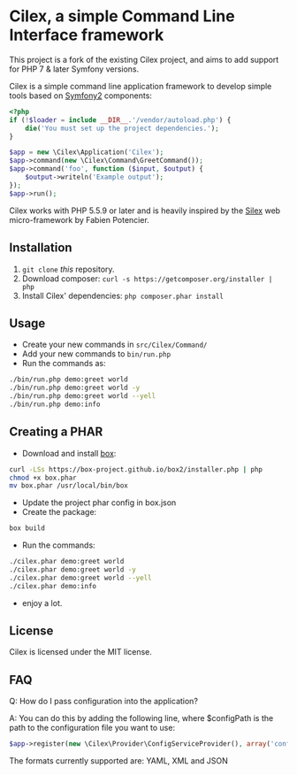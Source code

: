 Cilex, a simple Command Line Interface framework
================================================
This project is a fork of the existing Cilex project, and aims to add support for PHP 7 & later Symfony versions.

Cilex is a simple command line application framework to develop simple tools
based on [Symfony2][1] components:

```php
<?php
if (!$loader = include __DIR__.'/vendor/autoload.php') {
    die('You must set up the project dependencies.');
}

$app = new \Cilex\Application('Cilex');
$app->command(new \Cilex\Command\GreetCommand());
$app->command('foo', function ($input, $output) {
    $output->writeln('Example output');
});
$app->run();
```

Cilex works with PHP 5.5.9 or later and is heavily inspired by the [Silex][2]
web micro-framework by Fabien Potencier.

## Installation

 1. `git clone` _this_ repository.
 2. Download composer: `curl -s https://getcomposer.org/installer | php`
 3. Install Cilex' dependencies: `php composer.phar install`

<!--
## More Information

Read the [documentation][4] for more information.
-->

## Usage

 - Create your new commands in `src/Cilex/Command/`
 - Add your new commands to `bin/run.php`
 - Run the commands as:
```sh
./bin/run.php demo:greet world
./bin/run.php demo:greet world -y
./bin/run.php demo:greet world --yell
./bin/run.php demo:info
```

## Creating a PHAR

 - Download and install [box][5]:
```sh
curl -LSs https://box-project.github.io/box2/installer.php | php
chmod +x box.phar
mv box.phar /usr/local/bin/box
```
 - Update the project phar config in box.json
 - Create the package:
```sh
box build
```
 - Run the commands:
```sh
./cilex.phar demo:greet world
./cilex.phar demo:greet world -y
./cilex.phar demo:greet world --yell
./cilex.phar demo:info
```
 - enjoy a lot.

## License

Cilex is licensed under the MIT license.

[1]: http://symfony.com
[2]: http://silex.sensiolabs.org
[3]: http://cilex.github.com/get/cilex.phar
[4]: http://cilex.github.com/documentation
[5]: https://box-project.github.io/box2/

## FAQ

Q: How do I pass configuration into the application?

A: You can do this by adding the following line, where $configPath is the path to the configuration file you want to use:

```php
$app->register(new \Cilex\Provider\ConfigServiceProvider(), array('config.path' => $configPath));
```

The formats currently supported are: YAML, XML and JSON
